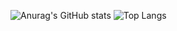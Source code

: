 ![Anurag's GitHub stats](https://github-readme-stats.vercel.app/api?username=KK-mp4&show_icons=true&theme=github_dark&hide_border=true)
![Top Langs](https://github-readme-stats.vercel.app/api/top-langs/?username=KK-mp4&layout=compact&show_icons=true&theme=github_dark&hide_border=true)
